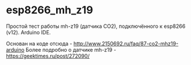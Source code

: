 # esp8266_mh_z19
Простой тест работы mh-z19 (датчика CO2), подключённого к esp8266 (v12). Arduino IDE.

Основан на коде отсюда - http://www.2150692.ru/faq/87-co2-mhz19-arduino
Более подробно о датчике mh-z19 - https://geektimes.ru/post/272090/
